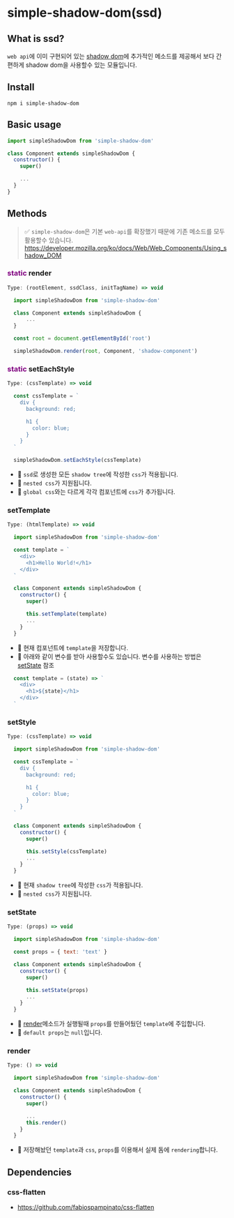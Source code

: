 # simple-shadow-dom(ssd)
## What is ssd?
`web api`에 이미 구현되어 있는 <a href='https://developer.mozilla.org/ko/docs/Web/Web_Components/Using_shadow_DOM'>shadow dom</a>에 추가적인 메소드를 제공해서 보다 간편하게 shadow dom을 사용할수 있는 모듈입니다.

## Install
`npm i simple-shadow-dom`

## Basic usage
~~~javascript
import simpleShadowDom from 'simple-shadow-dom'

class Component extends simpleShadowDom {
  constructor() {
    super()

    ...
  }
}
~~~
## Methods
> <blank></blank>
> ✅ `simple-shadow-dom`은 기본 `web-api`를 확장했기 때문에 기존 메소드를 모두 활용할수 있습니다.
>https://developer.mozilla.org/ko/docs/Web/Web_Components/Using_shadow_DOM
> <blank></blank>
> <blank></blank>

### <b style='color: purple'>static</b> render
~~~javascript
Type: (rootElement, ssdClass, initTagName) => void
~~~
~~~javascript
  import simpleShadowDom from 'simple-shadow-dom'

  class Component extends simpleShadowDom {
      ...
  }

  const root = document.getElementById('root')

  simpleShadowDom.render(root, Component, 'shadow-component')
~~~
### <b style='color: purple'>static</b> setEachStyle
~~~javascript
Type: (cssTemplate) => void
~~~
~~~javascript
  const cssTemplate = `
    div {
      background: red;

      h1 {
        color: blue;
      }
    }
  `

  simpleShadowDom.setEachStyle(cssTemplate)
~~~
- 🔸 `ssd`로 생성한 모든 `shadow tree`에 작성한 `css`가 적용됩니다.
- 🔸 `nested css`가 지원됩니다.
- 🔺 `global css`와는 다르게 각각 컴포넌트에 `css`가 추가됩니다.

### setTemplate
~~~javascript
Type: (htmlTemplate) => void
~~~
~~~javascript
  import simpleShadowDom from 'simple-shadow-dom'

  const template = `
    <div>
      <h1>Hello World!</h1>
    </div>
  `

  class Component extends simpleShadowDom {
    constructor() {
      super()

      this.setTemplate(template)
      ...
    }
  }
~~~
- 🔸 현재 컴포넌트에 `template`을 저장합니다.
- 🔸 아래와 같이 변수를 받아 사용할수도 있습니다. 변수를 사용하는 방법은 [setState](#setstate) 참조

~~~javascript
  const template = (state) => `
    <div>
      <h1>${state}</h1>
    </div>
  `
~~~

### setStyle
~~~javascript
Type: (cssTemplate) => void
~~~
~~~javascript
  import simpleShadowDom from 'simple-shadow-dom'

  const cssTemplate = `
    div {
      background: red;

      h1 {
        color: blue;
      }
    }
  `

  class Component extends simpleShadowDom {
    constructor() {
      super()

      this.setStyle(cssTemplate)
      ...
    }
  }
~~~
- 🔸 현재 `shadow tree`에 작성한 `css`가 적용됩니다.
- 🔸 `nested css`가 지원됩니다.

### setState
~~~javascript
Type: (props) => void
~~~
~~~javascript
  import simpleShadowDom from 'simple-shadow-dom'

  const props = { text: 'text' }

  class Component extends simpleShadowDom {
    constructor() {
      super()

      this.setState(props)
      ...
    }
  }
~~~
- 🔸 [render](#render)메소드가 실행될때 `props`를 만들어뒀던 `template`에 주입합니다.
- 🔸 `default props`는 `null`입니다.

### render
~~~javascript
Type: () => void
~~~
~~~javascript
  import simpleShadowDom from 'simple-shadow-dom'

  class Component extends simpleShadowDom {
    constructor() {
      super()

      ...
      this.render()
    }
  }
~~~
- 🔸 저장해놨던 `template`과 `css`, `props`를 이용해서 실제 돔에 `rendering`합니다.

## Dependencies
### css-flatten
- <a>https://github.com/fabiospampinato/css-flatten</a>
